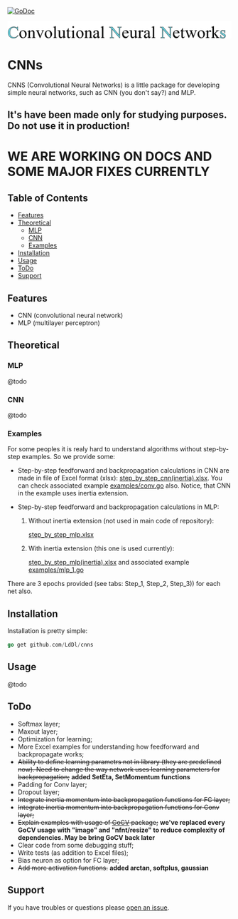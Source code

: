 [![GoDoc](https://godoc.org/github.com/golang/gddo?status.svg)](https://godoc.org/github.com/LdDl/cnns/nns)

![alt text](https://raw.githubusercontent.com/LdDl/cnns/master/cnns_png.png)

# CNNs #
CNNS (Convolutional Neural Networks) is a little package for developing simple neural networks, such as CNN (you don't say?) and MLP.

## It's have been made only for studying purposes. Do not use it in production!

# WE ARE WORKING ON DOCS AND SOME MAJOR FIXES CURRENTLY

## Table of Contents

- [Features](#features)
- [Theoretical](#theoretical)
    - [MLP](#mlp)
    - [CNN](#cnn)
    - [Examples](#examples)
- [Installation](#installation)
- [Usage](#usage)
- [ToDo](#todo)
- [Support](#support)

## Features

- CNN (convolutional neural network)
- MLP (multilayer perceptron)

## Theoretical

### MLP
@todo
### CNN
@todo

### Examples

For some peoples it is realy hard to understand algorithms without step-by-step examples. So we provide some:

* Step-by-step feedforward and backpropagation calculations in CNN are made in file of Excel format (xlsx): [step_by_step_cnn(inertia).xlsx](https://github.com/LdDl/cnns/blob/master/step_by_step_cnn(inertia).xlsx). You can check associated example [examples/conv.go](https://github.com/LdDl/cnns/blob/master/examples/conv.go) also. Notice, that CNN in the example uses inertia extension. 

* Step-by-step feedforward and backpropagation calculations in MLP:
    1) Without inertia extension (not used in main code of repository):

        [step_by_step_mlp.xlsx](https://github.com/LdDl/cnns/blob/master/step_by_step_mlp.xlsx)
    2) With inertia extension (this one is used currently):

        [step_by_step_mlp(inertia).xlsx](https://github.com/LdDl/cnns/blob/master/step_by_step_mlp(inertia).xlsx)
        and associated example [examples/mlp_1.go](https://github.com/LdDl/cnns/blob/master/examples/mlp_1.go)

There are 3 epochs provided (see tabs: Step_1, Step_2, Step_3)) for each net also.

## Installation

Installation is pretty simple:
```go
go get github.com/LdDl/cnns
```

## Usage

@todo

## ToDo

- Softmax layer;
- Maxout layer;
- Optimization for learning;
- More Excel examples for understanding how feedforward and backpropagate works;
- ~~Ability to define learning parametrs not in library (they are predefined now). Need to change the way network uses learning parameters for backpropagation;~~ **added SetEta, SetMomentum functions**
- Padding for Conv layer;
- Dropout layer;
- ~~Integrate inertia momentum into backpropagation functions for FC layer;~~
- ~~Integrate inertia momentum into backpropagation functions for Conv layer;~~
- ~~Explain examples with usage of [GoCV](https://github.com/hybridgroup/gocv/#gocv) package;~~ **we've replaced every GoCV usage with "image" and "nfnt/resize" to reduce complexity of dependencies. May be bring GoCV back later**
- Clear code from some debugging stuff;
- Write tests (as addition to Excel files);
- Bias neuron as option for FC layer;
- ~~Add more activation functions.~~ **added arctan, softplus, gaussian**

## Support

If you have troubles or questions please [open an issue](https://github.com/LdDl/cnns/issues/new).
